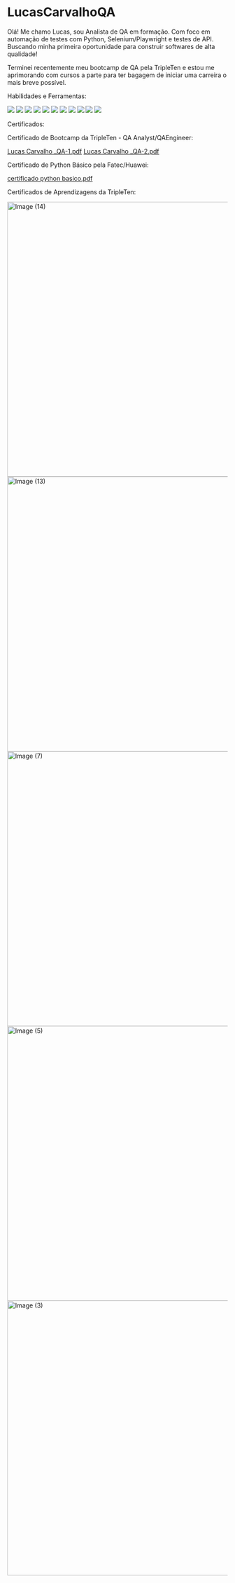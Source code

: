 # LucasCarvalhoQA
Olá! Me chamo Lucas, sou Analista de QA em formação. Com foco em automação de testes com Python, Selenium/Playwright e testes de API. Buscando minha primeira oportunidade para construir softwares de alta qualidade!

Terminei recentemente meu bootcamp de QA pela TripleTen e estou me aprimorando com cursos a parte para ter bagagem de iniciar uma carreira o mais breve possível.

Habilidades e Ferramentas:

<img src="https://img.shields.io/badge/Python-3776AB?style=for-the-badge&logo=python&logoColor=white">
<img src="https://img.shields.io/badge/SQL-025E8C?style=for-the-badge&logo=sql&logoColor=white">
<img src="https://img.shields.io/badge/Selenium-43B02A?style=for-the-badge&logo=selenium&logoColor=white">
<img src="https://img.shields.io/badge/Postman-FF6C37?style=for-the-badge&logo=postman&logoColor=white">
<img src="https://img.shields.io/badge/Android%20Studio-3DDC84?style=for-the-badge&logo=android-studio&logoColor=white">
<img src="https://img.shields.io/badge/Swagger-85EA2D?style=for-the-badge&logo=swagger&logoColor=black">
<img src="https://img.shields.io/badge/Git-F05032?style=for-the-badge&logo=git&logoColor=white">
<img src="https://img.shields.io/badge/Figma-F24E1E?style=for-the-badge&logo=figma&logoColor=white">
<img src="https://img.shields.io/badge/Jira-0052CC?style=for-the-badge&logo=jira&logoColor=white">
<img src="https://img.shields.io/badge/HTML5-E34F26?style=for-the-badge&logo=html5&logoColor=white">
<img src="https://img.shields.io/badge/CSS3-1572B6?style=for-the-badge&logo=css3&logoColor=white">

Certificados:

Certificado de Bootcamp da TripleTen - QA Analyst/QAEngineer:

[Lucas Carvalho _QA-1.pdf](https://github.com/user-attachments/files/22371911/Lucas.Carvalho._QA-1.pdf)
[Lucas Carvalho _QA-2.pdf](https://github.com/user-attachments/files/22371912/Lucas.Carvalho._QA-2.pdf)

Certificado de Python Básico pela Fatec/Huawei:

[certificado python basico.pdf](https://github.com/user-attachments/files/22351675/certificado.python.basico.pdf)

Certificados de Aprendizagens da TripleTen:

<img width="1200" height="627" alt="Image (14)" src="https://github.com/user-attachments/assets/61f9bccb-0ebd-4540-8639-e7c7d1c23480" />
<img width="1200" height="627" alt="Image (13)" src="https://github.com/user-attachments/assets/b8efa9d4-ca05-47a4-8bc9-1a4240bf6fc7" />
<img width="1200" height="627" alt="Image (7)" src="https://github.com/user-attachments/assets/2448e19a-6946-4de1-b36d-f6471d8041dd" />
<img width="1200" height="627" alt="Image (5)" src="https://github.com/user-attachments/assets/c3068960-7fde-40df-bbb0-d87150ecea06" />
<img width="1200" height="627" alt="Image (3)" src="https://github.com/user-attachments/assets/79450a5e-3010-4c9a-8ff6-117a709aae32" />

